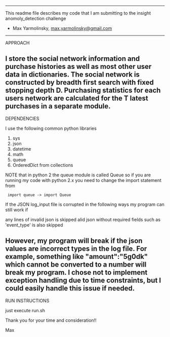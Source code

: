 -------------------------------------------------------------------------------------------------
This readme file describes my code that I am submitting to the insight anomoly_detection challenge
 - Max Yarmolinsky, max.yarmolinsky@gmail.com
-------------------------------------------------------------------------------------------------

APPROACH

 I store the social network information and purchase histories as well as most other user data in dictionaries.
The social network is constructed by breadth first search with fixed stopping depth D. Purchasing statistics for each users network are calculated for the T latest purchases in a separate module. 
--------------------------------------------------------------------------------------------------------------------

DEPENDENCIES

I use the following common python libraries
1. sys  
 2. json
3. datetime               
4. math
5. queue 
6. OrderedDict  from collections                                                   
                                                    
NOTE that in python 2 the queue module is called Queue so if you are running my code with python 2.x you need to
    change the import statement from 
    
     import queue -> import Queue
    
If the JSON log_input file is corrupted in the following ways my program can still work if

any lines of invalid json is skipped
alid json without required fields such as 'event_type' is also skipped
               
However, my program will break if the json values are incorrect types in the log file. For example, something
like "amount":"5g0dk" which cannot be converted to a number will break my program. I chose not to implement 
exception handling due to time constraints, but I could easily handle this issue if needed.
---------------------------------------------------------------------------------------------------------------------

RUN INSTRUCTIONS

just execute run.sh

Thank you for your time and consideration!!

Max
